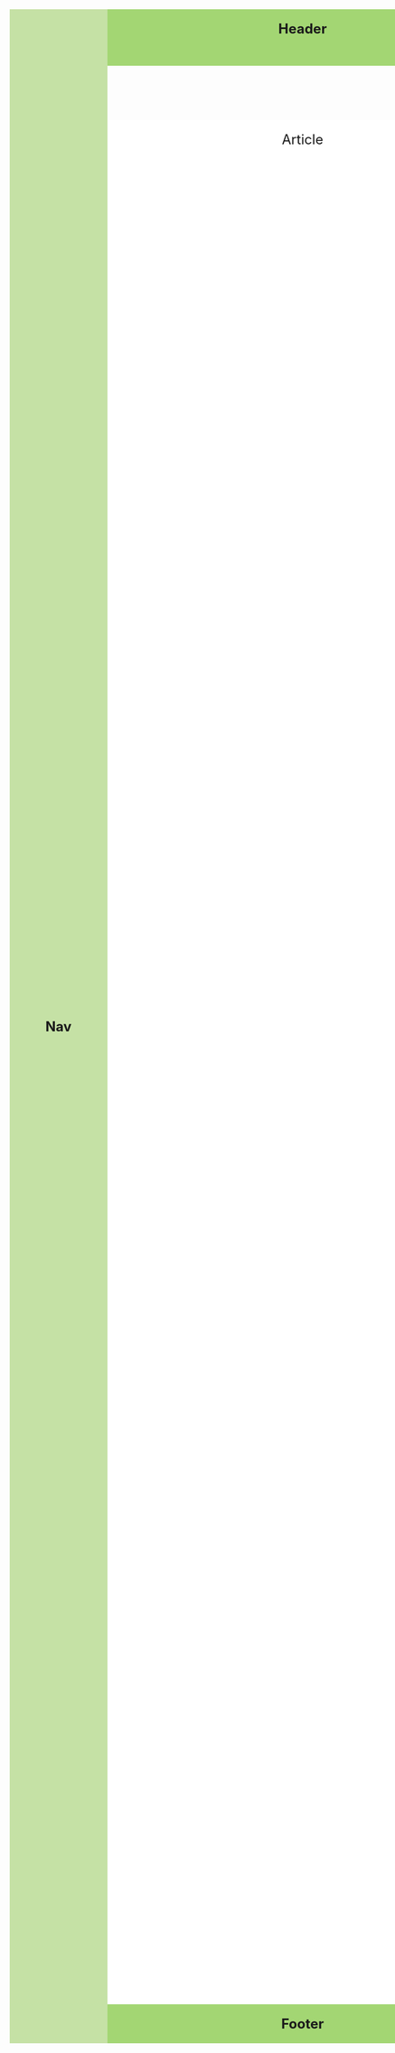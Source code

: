 <!DOCTYPE html>
<html lang="en">
<head>
  <meta charset="UTF-8">
  <meta name="viewport" content="width=device-width, initial-scale=1.0">
  <title>Flexbox Layout Example</title>
  <style>
    /* Reset some default margins */
    * {
      margin: 0;
      padding: 0;
      box-sizing: border-box;
    }

    /* Set up the body style */
    body {
      font-family: Arial, sans-serif;
      height: 100vh;
      display: flex;
      justify-content: center;
      align-items: center;
    }

    /* Flex container */
    .container {
      display: flex;
      flex-wrap: wrap;
      height: 90vh;
      width: 90vw;
    }

    /* Navigation column on the left */
    .nav {
      background-color: #c5e1a5;
      padding: 20px;
      font-size: 24px;
      font-weight: bold;
      flex: 0 0 20%; /* 20% width for the nav */
      display: flex;
      align-items: center;
      justify-content: center;
      flex-direction: column;
    }

    /* Content column on the right */
    .content {
      display: flex;
      flex-direction: column;
      flex: 1; /* Take the remaining space (80%) */
    }

    /* The layout for header, article, and footer */
    .header {
      background-color: #a3d673;
      padding: 20px;
      text-align: center;
      font-size: 24px;
      font-weight: bold;
      flex: 0 1 100px;
    }

    .article {
      background-color: white;
      padding: 20px;
      flex: 1;
      font-size: 24px;
      text-align: center;
    }

    .footer {
      background-color: #a3d673;
      padding: 20px;
      text-align: center;
      font-size: 24px;
      font-weight: bold;
      flex: 0 1 50px;
    }
  </style>
</head>
<body>
  <div class="container">
    <nav class="nav">Nav</nav>
    <div class="content">
      <header class="header">Header</header>
      <article class="article">Article</article>
      <footer class="footer">Footer</footer>
    </div>
  </div>
</body>
</html>
